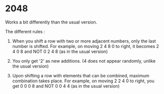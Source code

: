 2048
====

Works a bit differently than the usual version.


The different rules :

1. When you shift a row with two or more adjacent numbers, only the last number is shifted.
    For example,
      on moving 2 4 8 0 to right, it becomes 2 4 0 8 and NOT 0 2 4 8 (as in the usual version)

2. You only get '2' as new additions. (4 does not appear randomly, unlike the usual version)

3. Upon shifting a row with elements that can be combined, maximum combination takes place.
    For example, 
      on moving 2 2 4 0 to right, you get 0 0 0 8 and NOT 0 0 4 4 (as in the usual version)
